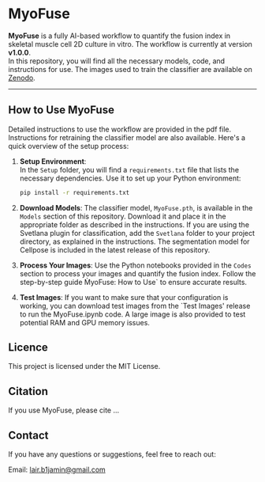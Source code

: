 # MyoFuse

**MyoFuse** is a fully AI-based workflow to quantify the fusion index in skeletal muscle cell 2D culture in vitro. The workflow is currently at version **v1.0.0**.  
In this repository, you will find all the necessary models, code, and instructions for use. The images used to train the classifier are available on [Zenodo](#link).

---

## How to Use MyoFuse

Detailed instructions to use the workflow are provided in the pdf file. Instructions for retraining the classifier model are also available. Here's a quick overview of the setup process:

1. **Setup Environment**:  
   In the `Setup` folder, you will find a `requirements.txt` file that lists the necessary dependencies. Use it to set up your Python environment:  
   ```bash
   pip install -r requirements.txt

2. **Download Models**:
   The classifier model, `MyoFuse.pth`, is available in the `Models` section of this repository. Download it and place it in the appropriate folder as described in the instructions. If you are using the Svetlana plugin for classification, add the `Svetlana` folder to your project directory, as explained in the instructions. The segmentation model for Cellpose is included in the latest release of this repository.
   
3. **Process Your Images**:
    Use the Python notebooks provided in the `Codes` section to process your images and quantify the fusion index. Follow the step-by-step guide M̀yoFuse: How to 
Use` to ensure accurate results.

4. **Test Images**:
    If you want to make sure that your configuration is working, you can download test images from the `Test Images' release to run the MyoFuse.ipynb code. A large image is also provided to test potential RAM and GPU memory issues.

## Licence
This project is licensed under the MIT License.

## Citation
If you use MyoFuse, please cite ...

## Contact
If you have any questions or suggestions, feel free to reach out:

Email: lair.b1jamin@gmail.com
